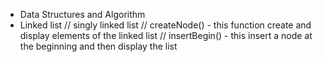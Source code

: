 * Data Structures and Algorithm
*  Linked list
     // singly linked list
     // createNode() - this function create and display elements of the linked list
     // insertBegin() - this insert a node at the beginning and then display the list
